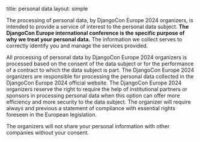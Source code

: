 title: personal data
layout: simple

The processing of personal data, by DjangoCon Europe 2024 organizers, is intended to provide a service of interest to the personal data subject. **The DjangoCon Europe international conference is the specific purpose of why we treat your personal data.** The information we collect serves to correctly identify you and manage the services provided.

All processing of personal data by DjangoCon Europe 2024 organizers is processed based on the consent of the data subject or for the performance of a contract to which the data subject is part. The DjangoCon Europe 2024 organizers are responsible for processing the personal data collected in the DjangoCon Europe 2024 official website. The DjangoCon Europe 2024 organizers reserve the right to require the help of institutional partners or sponsors in processing personal data when this option can offer more efficiency and more security to the data subject. The organizer will require always and previous a statement of compliance with essential rights foreseen in the European legislation. 

The organizers will not share your personal information with other companies without your consent.
